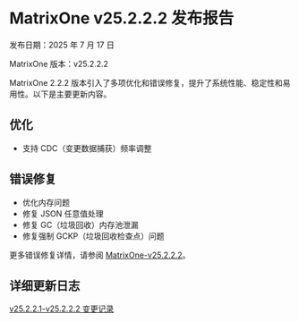 # **MatrixOne v25.2.2.2 发布报告**  

发布日期：2025 年 7 月 17 日  

MatrixOne 版本：v25.2.2.2  

MatrixOne 2.2.2 版本引入了多项优化和错误修复，提升了系统性能、稳定性和易用性。以下是主要更新内容。  

## **优化**  

- 支持 CDC（变更数据捕获）频率调整  

## **错误修复**  

- 优化内存问题  
- 修复 JSON 任意值处理  
- 修复 GC（垃圾回收）内存池泄漏  
- 修复强制 GCKP（垃圾回收检查点）问题  

更多错误修复详情，请参阅 [MatrixOne-v25.2.2.2](https://github.com/matrixorigin/matrixone/releases/tag/v2.2.2)。  

## **详细更新日志**  

[v25.2.2.1-v25.2.2.2 变更记录](https://github.com/matrixorigin/matrixone/compare/v2.2.1...v2.2.2)  